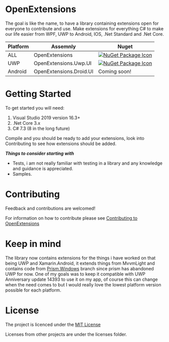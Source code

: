 # OpenExtensions

The goal is like the name, to have a library containing extensions open for everyone to contribute and use.
Make extensions for everything C# to make our life easier from WPF, UWP to Android, IOS, .Net Standard and .Net Core.

| Platform | Assemnly                | Nuget |
| -------- | ----------------------- | ----- |
| ALL      | OpenExtensions          | [![NuGet Package Icon](https://img.shields.io/nuget/v/OpenExtensions.svg)](https://www.nuget.org/packages/OpenExtensions) |
| UWP      | OpenExtensions.Uwp.UI   | [![NuGet Package Icon](https://img.shields.io/nuget/v/OpenExtensions.Uwp.UI)](https://www.nuget.org/packages/OpenExtensions.Uwp.UI) |
| Android  | OpenExtensions.Droid.UI | Coming soon! |

# Getting Started

To get started you will need:

1. Visual Studio 2019 version 16.3+
2. .Net Core 3.x
3. C# 7.3 (8 in the long future)

Compile and you should be ready to add your extensions, look into Contributing to see how extensions should be added.

***Things to consider starting with***
- Tests, i am not really familiar with testing in a library and any knowledge and guidance is appreciated.
- Samples.

# Contributing
Feedback and contributions are welcomed!

For information on how to contribute please see [Contributing to OpenExtensions](https://github.com/panoukos41/OpenExtensions/blob/master/CONTRIBUTING.md)

# Keep in mind

The library now contains extensions for the things i have worked on that being UWP and Xamarin.Android, it extends things from MvvmLight and contains code from [Prism.Windows](https://github.com/PrismLibrary/Prism/tree/7.1.0-pre4/Source/Windows10/Prism.Windows) branch since prism has abandoned UWP for now. One of my goals was to keep it compatible with UWP Anniversary update 14393 to use it on my app, of course this can change when the need comes to but I would really love the lowest platform version possible for each platform.

# License
The project is licenced under the [MIT License](https://en.wikipedia.org/wiki/MIT_License)

Licenses from other projects are under the licenses folder.